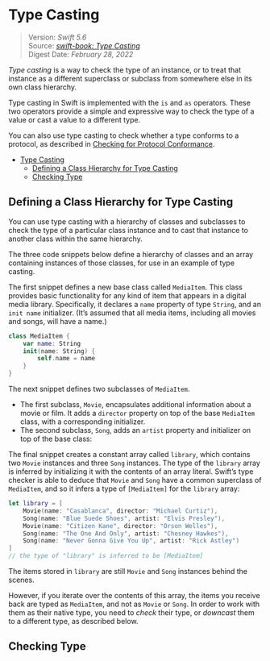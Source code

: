 # Type Casting

> Version: *Swift 5.6*  
> Source: [*swift-book: Type Casting*](https://docs.swift.org/swift-book/LanguageGuide/TypeCasting.html)  
> Digest Date: *February 28, 2022*  

*Type casting* is a way to check the type of an instance, or to treat that instance as a different superclass or subclass from somewhere else in its own class hierarchy.

Type casting in Swift is implemented with the `is` and `as` operators. These two operators provide a simple and expressive way to check the type of a value or cast a value to a different type.

You can also use type casting to check whether a type conforms to a protocol, as described in [Checking for Protocol Conformance](https://docs.swift.org/swift-book/LanguageGuide/Protocols.html#ID283).

- [Type Casting](#type-casting)
  - [Defining a Class Hierarchy for Type Casting](#defining-a-class-hierarchy-for-type-casting)
  - [Checking Type](#checking-type)

## Defining a Class Hierarchy for Type Casting

You can use type casting with a hierarchy of classes and subclasses to check the type of a particular class instance and to cast that instance to another class within the same hierarchy.

The three code snippets below define a hierarchy of classes and an array containing instances of those classes, for use in an example of type casting.

The first snippet defines a new base class called `MediaItem`. This class provides basic functionality for any kind of item that appears in a digital media library. Specifically, it declares a `name` property of type `String`, and an `init name` initializer. (It’s assumed that all media items, including all movies and songs, will have a name.)

```swift
class MediaItem {
    var name: String
    init(name: String) {
        self.name = name
    }
}
```

The next snippet defines two subclasses of `MediaItem`.

- The first subclass, `Movie`, encapsulates additional information about a movie or film. It adds a `director` property on top of the base `MediaItem` class, with a corresponding initializer.
- The second subclass, `Song`, adds an `artist` property and initializer on top of the base class:

The final snippet creates a constant array called `library`, which contains two `Movie` instances and three `Song` instances. The type of the `library` array is inferred by initializing it with the contents of an array literal. Swift’s type checker is able to deduce that `Movie` and `Song` have a common superclass of `MediaItem`, and so it infers a type of `[MediaItem]` for the `library` array:

```swift
let library = [
    Movie(name: "Casablanca", director: "Michael Curtiz"),
    Song(name: "Blue Suede Shoes", artist: "Elvis Presley"),
    Movie(name: "Citizen Kane", director: "Orson Welles"),
    Song(name: "The One And Only", artist: "Chesney Hawkes"),
    Song(name: "Never Gonna Give You Up", artist: "Rick Astley")
]
// the type of "library" is inferred to be [MediaItem]

```

The items stored in `library` are still `Movie` and `Song` instances behind the scenes.

However, if you iterate over the contents of this array, the items you receive back are typed as `MediaItem`, and not as `Movie` or `Song`. In order to work with them as their native type, you need to *check* their type, or *downcast* them to a different type, as described below.

## Checking Type


